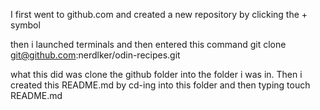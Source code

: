 I first went to github.com and created a new repository by clicking the + symbol

then i launched terminals and then entered this command
git clone git@github.com:nerdlker/odin-recipes.git

what this did was clone the github folder into the folder i was in.
Then i created this README.md by cd-ing into this folder and then typing touch README.md

